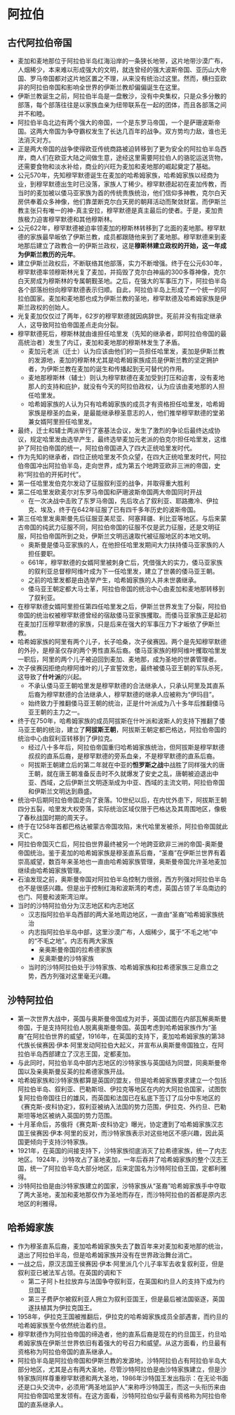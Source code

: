 # 阿拉伯

## 古代阿拉伯帝国

* 麦加和麦地那位于阿拉伯半岛红海沿岸的一条狭长地带，这片地带沙漠广布，人烟稀少，本来难以形成强大的文明，就连曾经的强大波斯帝国、亚历山大帝国、罗马帝国都对这片地区置之不理，从来没有统治过这里。然而，横扫亚欧非的阿拉伯帝国和影响全世界的伊斯兰教却偏偏诞生在这里。
* 伊斯兰教诞生之前，阿拉伯半岛是一盘散沙，没有中央集权，只是众多分散的部落，每个部落往往是以家族血亲为纽带联系在一起的团体，而且各部落之间并不和睦。
* 阿拉伯半岛北边有两个强大的帝国，一个是东罗马帝国，一个是萨珊波斯帝国。这两大帝国为争夺霸权发生了长达几百年的战争。双方势均力敌，谁也无法消灭对方。
* 正是两大帝国的战争使得欧亚传统商路被迫转移到了更为安全的阿拉伯半岛西岸，商人们在欧亚大陆之间做生意，途经这里需要阿拉伯人的骆驼运送货物，还需要食物和淡水补给，商业的兴旺为麦加和麦地那的崛起奠定了基础。
* 公元570年，先知穆罕默德诞生在麦加的哈希姆家族，哈希姆家族以经商为业，到穆罕默德出生时已没落，家族人丁稀少。穆罕默德起初在麦加传教，而当时的麦加被以倭马亚家族为首的传统贵族统治，他们信仰多神教，克尔白天房供奉着众多神像，他们靠垄断克尔白天房的朝拜活动而聚敛财富。而伊斯兰教主张只有唯一的神-真主安拉，穆罕默德是真主最后的使者。于是，麦加贵族极力迫害穆罕默德和其他穆斯林。
* 公元622年，穆罕默德被迫率领麦加的穆斯林转移到了北面的麦地那。穆罕默德的家族最早皈依了伊斯兰教，成员都跟随他来到了麦地那。穆罕默德来到麦地那后建立了政教合一的伊斯兰政权，这是**穆斯林建立政权的开始，这一年成为伊斯兰教历的元年**。
* 建立伊斯兰政权后，不断联络其他部落，实力不断增强。终于在公元630年，穆罕默德率领穆斯林光复了麦加，并捣毁了克尔白神庙的300多尊神像，克尔白天房成为穆斯林的专属朝觐圣地。之后，在强大的军事压力下，阿拉伯半岛各个部落纷纷向穆罕默德表示归顺。自此，阿拉伯半岛上形成了一个统一的阿拉伯国家。麦加和麦地那也成为伊斯兰教的圣地，穆罕默德及哈希姆家族是伊斯兰政权的创始人。
* 光复麦加仅仅过了两年，62岁的穆罕默德就因病辞世。死前并没有指定继承人，这导致阿拉伯帝国差点走向分裂。
* 穆罕默德死后，穆斯林就由谁担任哈里发（先知的继承者，即阿拉伯帝国的最高统治者）发生了内讧，麦加和麦地那的穆斯林发生了矛盾。
  - 麦加元老派（迁士）认为应该由他们的一员担任哈里发，麦加是伊斯兰教的发源地，麦加的穆斯林尤其是哈希姆家族成员是伊斯兰教的坚定拥护者，为伊斯兰教在麦加的诞生和传播起到无可替代的作用。
  - 麦地那穆斯林（辅士）则认为穆罕默德在麦加受到打压和迫害，没有麦地那人的支持和庇护，就没有今天的阿拉伯政权，认为应该由麦地那的人担任哈里发。
  - 哈希姆家族的人认为只有哈希姆家族的成员才有资格担任哈里发，哈希姆家族是穆圣的血亲，是最能继承穆圣意志的人，他们推举穆罕默德的堂弟兼女婿阿里担任哈里发。
* 最终，迁士和辅士两派举行了塞基法会议，发生了激烈的争论后最终达成协议，规定哈里发由选举产生，最终选举麦加元老派的伯克尔担任哈里发，这维护了阿拉伯帝国的统一，阿拉伯帝国进入了四大正统哈里发时代。
* 作为先知的继承者，四位正统哈里发不负众望，在四大正统哈里发时代，阿拉伯帝国冲出阿拉伯半岛，走向世界，成为第五个地跨亚欧非三洲的帝国，史称“阿拉伯的开拓时代”。
* 第一任哈里发伯克尔发动了征服叙利亚的战争，并取得重大胜利
* 第二任哈里发欧麦尔对东罗马帝国和萨珊波斯帝国两大帝国同时开战
  - 在一次决战中击败了东罗马帝国，先后攻占了叙利亚、耶路撒冷、伊拉克、埃及，终于在642年征服了已有四千多年历史的波斯帝国。
* 第三任哈里发奥斯曼先后征服亚美尼亚、阿塞拜疆、利比亚等地区。与后来蒙古帝国的纯武力征服不同，阿拉伯帝国的征服不仅是武力征服，还是文明征服，阿拉伯帝国所到之处，伊斯兰文明迅速取代被征服地区的本地文明。
  - 奥斯曼是倭马亚家族的人，在他担任哈里发期间大力扶持倭马亚家族的人担任要职。
  - 661年，穆罕默德的女婿阿里被刺身亡后，凭借强大的实力，倭马亚家族的叙利亚总督穆阿维叶成为下一任哈里发，建立了世袭的倭马亚王朝。
  - 之前的哈里发都是由选举产生，哈希姆家族的人并未世袭继承。
  - 倭马亚王朝定都大马士革，阿拉伯帝国的统治中心由麦加和麦地那转移到了叙利亚。
* 在穆罕默德女婿阿里担任第四任哈里发之后，伊斯兰世界发生了分裂，阿拉伯帝国的统治权被穆罕默德曾经的宿敌倭马亚家族攫取。而倭马亚家族正是起初在麦加打压穆罕默德的家族，只是后来在强大的军事压力下才皈依了伊斯兰教。
* 哈希姆家族的阿里有两个儿子，长子哈桑，次子侯赛因。两个是先知穆罕默德的外孙，是穆圣仅存的两个男性直系后裔。倭马亚家族的穆阿维叶攫取哈里发一职后，阿里的两个儿子被迫回到麦加、麦地那，成为圣地的世袭管理者。
* 次子侯赛因拒绝向穆阿维叶的儿子宣誓效忠，最终被倭马亚王朝的军队杀死，这导致了**什叶派**的兴起。
  - 不承认倭马亚王朝哈里发是穆罕默德的合法继承人，只承认阿里及其直系后裔为穆罕默德的合法继承人，穆罕默德的继承人应被称为“伊玛目”。
  - 始终致力于推翻倭马亚王朝的统治，正是什叶派成为八十多年后推翻倭马亚王朝的主力之一。
* 终于在750年，哈希姆家族的成员阿拔斯在什叶派和波斯人的支持下推翻了倭马亚王朝的统治，建立了**阿拔斯王朝**，阿拔斯王朝定都巴格达，阿拉伯帝国的统治中心由叙利亚转移到了伊拉克。
  - 经过八十多年后，阿拉伯帝国重归哈希姆家族统治，但阿拔斯是穆罕默德叔叔的直系后裔，是穆罕默德的旁系血亲，不是穆罕默德的直系后裔。
  - 阿拔斯王朝建立后的第二年就在中亚的**怛罗斯之战**中战胜了同样强大的唐王朝，就在唐王朝准备反击时不久就爆发了安史之乱，唐朝被迫退出中亚、西域，之后伊斯兰文明逐渐成为中亚、西域的主流文明，阿拉伯帝国和伊斯兰文明达到鼎盛。
* 统治中后期阿拉伯帝国走向了衰落。10世纪以后，在内忧外患下，阿拔斯王朝四分五裂，哈里发大权旁落，实际统治区域仅限于巴格达及其周围地区，像极了春秋战国时期的周天子。
* 终于在1258年首都巴格达被蒙古帝国攻陷，末代哈里发被杀，阿拉伯帝国就此灭亡。
* 阿拉伯帝国灭亡后，阿拉伯世界最终被另一个地跨亚欧非三洲的帝国-奥斯曼帝国统治。鉴于麦加的哈希姆家族是穆圣直系后裔，“圣裔”在伊斯兰世界有着崇高威望，数百年来圣地也一直由哈希姆家族管理，奥斯曼帝国允许圣地麦加继续由哈希姆家族管理。
* 石油发现之前，奥斯曼帝国对阿拉伯半岛控制力很弱，西方列强对阿拉伯半岛也不是很感兴趣。但是出于控制红海和波斯湾的考虑，英国占领了半岛南边的也门、阿曼和波斯湾沿岸。
* 当时的沙特阿拉伯分为汉志地区和内志地区
  - 汉志指阿拉伯半岛西部的两大圣地周边地区，一直由“圣裔”哈希姆家族统治
  - 内志指阿拉伯半岛中部，这里沙漠广布，人烟稀少，属于“不毛之地”中的“不毛之地”。内志有两大家族
    + 亲奥斯曼帝国的拉希德家族
    + 反奥斯曼的沙特家族
  - 当时的沙特阿拉伯处于沙特家族、哈希姆家族和拉希德家族三足鼎立之势，西方列强对这里毫无兴趣。

## 沙特阿拉伯

* 第一次世界大战中，英国与奥斯曼帝国成为对手，英国试图在内部瓦解奥斯曼帝国，于是支持阿拉伯人脱离奥斯曼帝国。英国考虑到哈希姆家族作为“圣裔”在阿拉伯世界的威望，1916年，在英国的支持下，麦加哈希姆家族的第38代族长侯赛因·伊本·阿里发动阿拉伯大起义，并宣布从奥斯曼帝国独立，在阿拉伯半岛西部建立了汉志王国，定都麦加。
* 与此同时，阿拉伯半岛中部内志地区的沙特家族与英国结为同盟，同奥斯曼帝国以及亲奥斯曼反英的拉希德家族开战。
* 哈希姆家族和沙特家族都算是英国的盟友，但是哈希姆家族要求建立一个包括阿拉伯半岛、叙利亚、巴勒斯坦、伊拉克等地区在内的大阿拉伯国家，试图恢复阿拉伯帝国往日的雄风，而英国和法国已在私底下签订了瓜分中东地区的《赛克斯-皮科协定》，叙利亚被纳入法国的势力范围，伊拉克、外约旦、巴勒斯坦等地区被纳入英国的势力范围。
* 十月革命后，苏俄将《赛克斯-皮科协定》曝光，协定遭到了哈希姆家族汉志国王侯赛因·伊本·阿里的反对，而沙特家族表示对这些地区不感兴趣，因此英国更倾向于支持沙特家族。
* 1921年，在英国的间接支持下，沙特家族彻底消灭了拉希德家族，统一了内志地区。1924年，沙特攻占了圣地麦加，一年后吞并了哈希姆家族的整个汉志王国，统一了阿拉伯半岛大部分地区，后来定国名为沙特阿拉伯王国，定都利雅得。
* 沙特阿拉伯是由沙特家族建立的国家，沙特家族从“圣裔”哈希姆家族手中夺取了两大圣地，麦加和麦地那仅作为圣地而存在，而沙特阿拉伯的首都是原内志地区的利雅得。

## 哈希姆家族

* 作为穆圣直系后裔，麦加哈希姆家族失去了数百年来对麦加和麦地那的统治，退出了阿拉伯半岛，但是哈希姆家族并没有在世界政治舞台消亡。
* 一战之后，原汉志国王侯赛因·伊本·阿里派几个儿子率军去收复叙利亚，但是叙利亚已被法军占领。在英国的调和下
  - 第二子阿卜杜拉放弃与法国争夺叙利亚，在英国和约旦人的支持下成为约旦国王
  - 第三子费萨尔被叙利亚人拥立为叙利亚国王，但是最后被法国驱逐，英国遂扶植其为伊拉克国王。
* 1958年，伊拉克王国被推翻后，伊拉克的哈希姆家族成员全部遇害，而约旦的哈希姆家族至今依然统治着约旦。
* 穆罕默德作为阿拉伯帝国的缔造者，他的直系后裔是现在的约旦国王，约旦哈希姆家族在伊斯兰世界依旧有着强大的号召力和威望。从这方面看，约旦最有资格称为阿拉伯帝国的直系继承人。
* 阿拉伯半岛是阿拉伯帝国和伊斯兰教的发源地，沙特阿拉伯占有阿拉伯半岛大部分地区，尤其是占有两大圣地，尽管沙特阿拉伯是由沙特家族建立，但是沙特家族同样尊重穆罕默德和两大圣地，1986年沙特国王发出指示：在无论书面还是口头交流中，必须用“两圣地监护人”来称呼沙特国王，而这一头衔历来由阿拉伯帝国哈里发领有。在这方面看，沙特阿拉伯似乎最有资格称为阿拉伯帝国的直系继承人。
